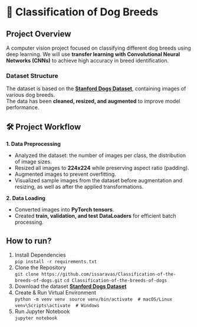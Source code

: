 # 🐶 Classification of Dog Breeds

## Project Overview
A computer vision project focused on classifying different dog breeds using deep learning.
We will use **transfer learning with Convolutional Neural Networks (CNNs)** to achieve high accuracy in breed identification.

### **Dataset Structure**  
The dataset is based on the **[Stanford Dogs Dataset](https://www.kaggle.com/datasets/jessicali9530/stanford-dogs-dataset)**, containing images of various dog breeds.  
The data has been **cleaned, resized, and augmented** to improve model performance.

## 🛠️ **Project Workflow**
**1. Data Preprocessing**
- Analyzed the dataset: the number of images per class, the distribution of image sizes.
- Resized all images to **224x224** while preserving aspect ratio (padding).
- Augmented images to prevent overfitting.
- Visualized sample images from the dataset before augmentation and resizing, as well as after the applied transformations.

**2. Data Loading**
- Converted images into **PyTorch tensors**.
- Created **train, validation, and test DataLoaders** for efficient batch processing.

## How to run?
1. Install Dependencies  
`pip install -r requirements.txt`
2. Clone the Repository  
`git clone https://github.com/issaravas/Classification-of-the-breeds-of-dogs.git`
`cd Classification-of-the-breeds-of-dogs`
3. Download the dataset  **[Stanford Dogs Dataset](https://www.kaggle.com/datasets/jessicali9530/stanford-dogs-dataset)**
4. Create & Run Virtual Environment  
`python -m venv venv `
`source venv/bin/activate  # macOS/Linux`
`venv\Scripts\activate  # Windows`
5. Run Jupyter Notebook  
`jupyter notebook`

